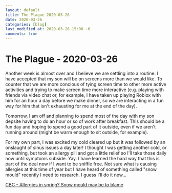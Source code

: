 ```yaml
---
layout: default
title: The Plague 2020-03-26
date: 2020-03-26
categories: [blog]
last_modified_at: 2020-03-26 15:00 -6
comments: true
---
```


# The Plague - 2020-03-26

Another week is almost over and I believe we are settling into a routine. I have accepted that my son will be on screens more than we would like. To counter that we are more concious of tying screen time to other more active activities and trying to make screen time more interactive (e.g. playing with friends via video chat or, for example, I have taken up playing Roblox with him for an hour a day before we make dinner,  so we are interacting in a fun way for him that isn't exhausting for me at the end of the day).

Tomorrow, I am off and planning to spend most of the day with my son depsite having to do an hour or so of work after breakfast. This should be a fun day and hoping to spend a good part of it outside, even if we aren't running around (might be warm enough to sit outside, for example).

For my own part, I was excited my cold cleared up but it was followed by an onslaught of sinus issues a day later! I thought I was getting another cold, or something, but took an allergy pill and got a little relief so I'll take those daily now until symptoms subside. Yay. I have learned the hard way that this is part of the deal now if I want to be sniffle free. Not sure what is causing allergies at this time of year but I have heard of something called "snow mould" recently I need to research. I guess I'll do it now...

[CBC - Allergies in spring? Snow mould may be to blame](https://www.cbc.ca/news/health/allergies-in-spring-snow-mould-may-be-to-blame-1.3001356)

